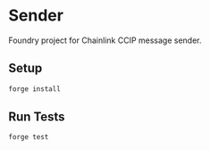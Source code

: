 # Sender
Foundry project for Chainlink CCIP message sender.

## Setup
```bash
forge install
```

## Run Tests
```bash
forge test
```